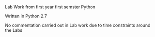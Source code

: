 Lab Work from first year first semster Python

Written in Python 2.7

No commentation carried out in Lab work due to time constraints around the Labs
